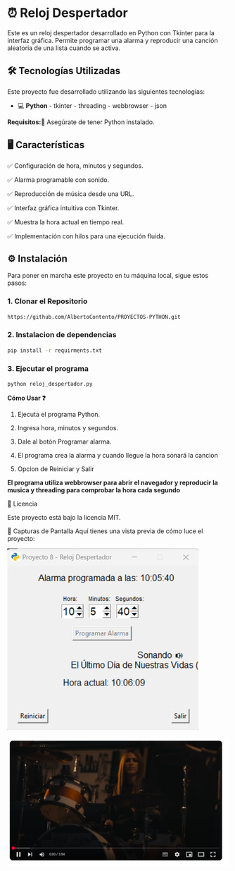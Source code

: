 # ⏰ Reloj Despertador

Este es un reloj despertador desarrollado en Python con Tkinter para la interfaz gráfica. Permite programar una alarma y reproducir una canción aleatoria de una lista cuando se activa.

## 🛠️ Tecnologías Utilizadas
Este proyecto fue desarrollado utilizando las siguientes tecnologías:

- 💻 **Python** - tkinter - threading - webbrowser - json

**Requisitos:📑**
Asegúrate de tener Python instalado.

## 🖥️ Características

✅ Configuración de hora, minutos y segundos.

✅ Alarma programable con sonido.

✅ Reproducción de música desde una URL.

✅ Interfaz gráfica intuitiva con Tkinter.

✅ Muestra la hora actual en tiempo real.

✅ Implementación con hilos para una ejecución fluida.

## ⚙️ Instalación
Para poner en marcha este proyecto en tu máquina local, sigue estos pasos:

### 1. Clonar el Repositorio

```bash
https://github.com/AlbertoContento/PROYECTOS-PYTHON.git
```

### 2. Instalacion de dependencias
```bash
pip install -r requirments.txt
```
### 3. Ejecutar el programa
```bash
python reloj_despertador.py
```

**Cómo Usar ❓**

1.  Ejecuta el programa Python.

2.  Ingresa hora, minutos y segundos.

3.  Dale al botón Programar alarma.

3. El programa crea la alarma y cuando llegue la hora sonará la cancion

4.  Opcion de Reiniciar y Salir

**El programa utiliza webbrowser para abrir el navegador y reproducir la musica y threading para comprobar la hora cada segundo**

📄 Licencia

Este proyecto está bajo la licencia MIT.

🎨 Capturas de Pantalla
Aquí tienes una vista previa de cómo luce el proyecto:

![Pantalla Principal](https://github.com/AlbertoContento/PROYECTOS-PYTHON/blob/main/PROYECTO08%20-%20Reloj%20Despertador/assets/Captura_de_pantalla.png)

![Pantalla Principal](https://github.com/AlbertoContento/PROYECTOS-PYTHON/blob/main/PROYECTO08%20-%20Reloj%20Despertador/assets/Captura_de_pantalla1.png)
